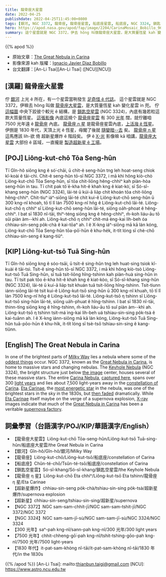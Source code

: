 ```yaml
---
title: 龍骨座大星雲
date: 2022-04-25
publishdate: 2022-04-25T11:45:00+0800
tags: [銀河, NGC 3372, 龍骨座, 龍骨座星雲, 船底座星雲, 船底座, NGC 3324, 鎖匙空星雲, 龍骨座大星雲, 超新星, 超新星爆炸, 龍骨座 η 星]
hero: https://apod.nasa.gov/apod/fap/image/2204/CarinaMosaic_Bobillo_960.jpg
summary: 這个星雲就是 NGC 3372，伊去 hŏng 叫做龍骨座大星雲，是大質量恆星 kah 變化星雲 in 兜。
---
```


{{% apod %}}

- 原始文章：[The Great Nebula in Carina](https://apod.nasa.gov/apod/ap220425.html)
- 影像來源 kah 版權：[Ignacio Javier Diaz Bobillo](http://www.pampaskies.com/gallery3/index.php)
- 台文翻譯：[An-Li Tsai][An-Li Tsai] ([NCU][NCU])

## [漢羅] 龍骨座大星雲
佇 [銀河][Milky Way] 上光 ê 所在，有一个星雲當咧發生 [足奇怪 ê 代誌][oddest things]。
這个星雲就是 NGC 3372，伊嘛去 hŏng 叫做 [龍骨座大星雲][Great Nebula in Carina 1]，是大質量恆星 kah 變化星雲 in 兜。
佇 [這幅圖][the image] 中央下跤彼个較光 ê 結構，是 [鎖匙空星雲][Keyhole Nebula] (NGC 3324)，內底有幾若粒這款大質量恆星。
[這張影像][captured here] 內底這規个 [龍骨座星雲][Carina Nebula] 有 300 [光年][light years] 闊，就佇離咱 7500 光年遠 ê [龍骨座][constellation of Carina] 內底。
[龍骨座 η 星][Eta Carinae t] 是龍骨座星雲內底，[上活潑 ê 恆星][most energetic star]。
伊捌是 1830 年代，天頂上光 ê 恆星，毋閣了後就 [隨變暗--去][then faded] 矣。
[龍骨座 η 星][Eta Carinae] 這馬應該 lih-欲 倚 超新星爆炸 ê 階段矣。
伊 ê [X-光][X-ray] 影像嘛 kā 咱講，[龍骨座大星雲][Great Nebula in Carina 2] 大部份 ê 區域，一直攏是 [製造超新星 ê 工場][supernova factory]。

## [POJ] Liông-kut-chō Tōa Seng-hûn
Tī Gîn-hô siōng kng ê só͘-chāi, ū chi̍t-ê seng-hûn tng leh hoat-seng chiok kî-koài ê tāi-chì.
Chit-ê seng-hûn tō-sī NGC 3372, i mā khì hŏng kiò-chò Liông-kut-chō Tōa Seng-hûn, sī tōa chit-liōng hêng-chhiⁿ kah piàn-hòa seng-hûn in tau.
Tī chit pak tô͘ ē-kha hit-ê khah kng ê kiat-kò͘, sī Só-sî-khang seng-hûn (NGC 3324), lāi-té ū kúi-ā lia̍p chit khoán tōa chit-liōng hêng-chhiⁿ.
Chit-tiuⁿ iáⁿ-siōng lāi-té chit kui-ê Liông-kut-chō seng-hûn ū 300 kng-nî khoah, tō tī lî lán 7500 kng-nî hn̄g ê Liông-kut-chō lāi-té.
Liông-kut-chō η chhiⁿ sī Liông-kut-chō seng-hûn lāi-té, siōng oa̍h-phoat ê hêng-chhiⁿ.
I bat sī 1830 nî-tāi, thiⁿ-téng siōng kng ê hêng-chhiⁿ, m̄-koh liáu-āu tō sûi piàn àm--khì ah.
Liông-kut-chō η chhiⁿ chit-má èng-kai lih-beh óa chhiau-sin-seng po̍k-chà ê kai-tōaⁿ ah.
I ê X-kng iáⁿ-siōng mā kā lán kóng, Liông-kut-chō Tōa Seng-hûn tōa-pō͘-hūn ê khu-he̍k, it-ti̍t lóng sī chè-chō chhiau-sin-seng ê kang-tiûⁿ.

## [KIP] Liông-kut-tsō Tuā Sing-hûn
Tī Gîn-hô siōng kng ê sóo-tsāi, ū tsi̍t-ê sing-hûn tng leh huat-sing tsiok kî-kuài ê tāi-tsì.
Tsit-ê sing-hûn tō-sī NGC 3372, i mā khì hŏng kiò-tsò Liông-kut-tsō Tuā Sing-hûn, sī tuā tsit-liōng hîng-tshinn kah piàn-huà sing-hûn in tau.
Tī tsit pak tôo ē-kha hit-ê khah kng ê kiat-kòo, sī Só-sî-khang sing-hûn (NGC 3324), lāi-té ū kuí-ā lia̍p tsit khuán tuā tsit-liōng hîng-tshinn.
Tsit-tiunn iánn-siōng lāi-té tsit kui-ê Liông-kut-tsō sing-hûn ū 300 kng-nî khuah, tō tī lî lán 7500 kng-nî hn̄g ê Liông-kut-tsō lāi-té.
Liông-kut-tsō η tshinn sī Liông-kut-tsō sing-hûn lāi-té, siōng ua̍h-phuat ê hîng-tshinn.
I bat sī 1830 nî-tāi, thinn-tíng siōng kng ê hîng-tshinn, m̄-koh liáu-āu tō suî piàn àm--khì ah.
Liông-kut-tsō η tshinn tsit-má ìng-kai lih-beh uá tshiau-sin-sing po̍k-tsà ê kai-tuānn ah.
I ê X-kng iánn-siōng mā kā lán kóng, Liông-kut-tsō Tuā Sing-hûn tuā-pōo-hūn ê khu-hi̍k, it-ti̍t lóng sī tsè-tsō tshiau-sin-sing ê kang-tiûnn.

## [English] The Great Nebula in Carina
In one of the brightest parts of [Milky Way][Milky Way] lies a nebula where some of the [oddest things][oddest things] occur.
NGC 3372, known as the [Great Nebula in Carina][Great Nebula in Carina 1], is home to massive stars and changing nebulas.
The [Keyhole Nebula][Keyhole Nebula] (NGC 3324), the bright structure just below [the image][the image] center, houses several of these massive stars.
The entire [Carina Nebula][Carina Nebula], [captured here][captured here], spans over 300 [light years][light years] and lies about 7,500 light-years away in the [constellation of Carina][constellation of Carina].
[Eta Carinae][Eta Carinae e], the [most energetic star][most energetic star] in the nebula, was one of the brightest stars in the sky in the 1830s, but [then faded][then faded] dramatically.
While [Eta Carinae][Eta Carinae] itself maybe on the verge of a supernova explosion, [X-ray][X-ray] images indicate that much of the [Great Nebula in Carina][Great Nebula in Carina 2] has been a veritable [supernova factory][supernova factory].

## 詞彙學習（台語漢字/POJ/KIP/華語漢字/English）
- 【龍骨座大星雲】Liông-kut-chō Tōa-seng-hûn/Liông-kut-tsō Tuā-sing-hûn/船底座大星雲/the Great Nebula in Carina
- 【銀河】Gîn-hô/Gîn-hô/銀河/Milky Way
- 【龍骨座】Liông-kut-chō/Liông-kut-tsō/船底座/constellation of Carina
- 【船底座】Chûn-té-chō/Tsûn-té-tsō/船底座/constellation of Carina
- 【鎖匙空星雲】Só-sî-khang/Só-sî-khang/鎖匙空星雲/the Keyhole Nebula
- 【龍骨座 η 星】Liông-kut-chō Eta chhiⁿ/Liông-kut-tsō Eta tshinn/龍骨座 η 星/Eta Carinae
- 【超新星爆炸】chhiau-sin-seng po̍k-chà/tshiau-sin-sing po̍k-tsà/超新星爆炸/supernova explosion
- 【超新星】chhiau-sin-seng/tshiau-sin-sing/超新星/supernova
- 【NGC 3372】NGC sam-sam-chhit-jī/NGC sam-sam-tshit-jī/NGC 3372/NGC 3372
- 【NGC 3324】NGC sam-sam-jī-sù/NGC sam-sam-jī-sù/NGC 3324/NGC 3324
- 【300 光年】saⁿ-pah kng-nî/sann-pah kng-nî/300 光年/300 light years
- 【7500 光年】chhit-chheng-gō͘-pah kng-nî/tshit-tshing-gōo-pah kng-nî/7500 光年/7500 light-years
- 【1830 年代】it-pat-sam-khòng nî-tāi/it-pat-sam-khòng nî-tāi/1830 年代/in the 1830s


{{% /apod %}}
[An-Li Tsai]: mailto:thianbun.taigi@gmail.com
[NCU]: https://www.astro.ncu.edu.tw

[copyright]: https://apod.nasa.gov/apod/fap/lib/about_apod.html#srapply

[Milky Way]:https://solarsystem.nasa.gov/resources/285/the-milky-way-galaxy/
[oddest things]:https://www.intermountainpet.com/hs-fs/hubfs/Blog_Images/Dogs-tilting-their-heads.jpg?width=900&name=Dogs-tilting-their-heads.jpg
[Great Nebula in Carina 1]:https://en.wikipedia.org/wiki/Carina_Nebula
[Keyhole Nebula]:https://en.wikipedia.org/wiki/Carina_Nebula#Keyhole_Nebula
[the image]:http://www.gigapan.com/embeds/8juIWcQD5Dw/
[Carina Nebula]:https://apod.nasa.gov/apod/ap160516.html
[captured here]:http://www.pampaskies.com/gallery3/Deep-Space-Objects/CarinaMosaic_HOO_small
[light years]:https://chandra.harvard.edu/photo/cosmic_distance.html
[constellation of Carina]:https://en.wikipedia.org/wiki/Carina_(constellation)
[Eta Carinae e]:https://apod.nasa.gov/apod/ap220209.html
[Eta Carinae t]:https://apod.tw/daily/20220209/
[most energetic star]:https://www.youtube.com/watch?v=YHGMJNqqXnQ
[then faded]:https://arstechnica.com/science/2012/02/an-explosion-may-have-driven-the-great-eruption-of-eta-carinae/
[Eta Carinae]:http://www.nasa.gov/content/goddard/nasa-observatories-take-an-unprecedented-look-into-superstar-eta-carinae
[X-ray]:https://science.nasa.gov/ems/11_xrays
[Great Nebula in Carina 2]:https://apod.nasa.gov/apod/ap190507.html
[supernova factory]:https://chandra.harvard.edu/photo/2011/carina/
